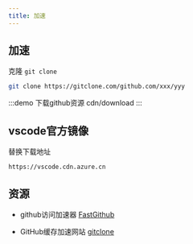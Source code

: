 ```yaml
---
title: 加速
---
```


## 加速

克隆 `git clone` 

```bash
git clone https://gitclone.com/github.com/xxx/yyy
```

:::demo 下载github资源
cdn/download
:::


## vscode官方镜像

替换下载地址

`https://vscode.cdn.azure.cn`



## 资源

- github访问加速器 [FastGithub](https://github.com/dotnetcore/FastGithub)

- GitHub缓存加速网站 [gitclone](https://www.gitclone.com/)
